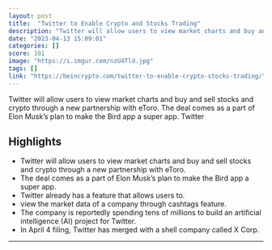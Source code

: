 ```yaml
---
layout: post
title:  "Twitter to Enable Crypto and Stocks Trading"
description: "Twitter will allow users to view market charts and buy and sell stocks and crypto through a new partnership with eToro. The deal comes as a part of Elon Musk’s plan to make the Bird app a super app. Twitter"
date: "2023-04-13 15:09:01"
categories: []
score: 101
image: "https://i.imgur.com/nzU4Tld.jpg"
tags: []
link: "https://beincrypto.com/twitter-to-enable-crypto-stocks-trading/"
---
```


Twitter will allow users to view market charts and buy and sell stocks and crypto through a new partnership with eToro. The deal comes as a part of Elon Musk’s plan to make the Bird app a super app. Twitter

## Highlights

- Twitter will allow users to view market charts and buy and sell stocks and crypto through a new partnership with eToro.
- The deal comes as a part of Elon Musk’s plan to make the Bird app a super app.
- Twitter already has a feature that allows users to.
- view the market data of a company through cashtags feature.
- The company is reportedly spending tens of millions to build an artificial intelligence (AI) project for Twitter.
- In April 4 filing, Twitter has merged with a shell company called X Corp.

---
